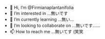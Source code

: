 - 👋 Hi, I’m @Firmianaplantanifolia
- 👀 I’m interested in ...無いです
- 🌱 I’m currently learning ...無い…
- 💞️ I’m looking to collaborate on ...無いです……
- 📫 How to reach me ...無いてす (笑笑

<!---
Firmianaplantanifolia/Firmianaplantanifolia is a ✨ special ✨ repository because its `README.md` (this file) appears on your GitHub profile.
You can click the Preview link to take a look at your changes.
--->
